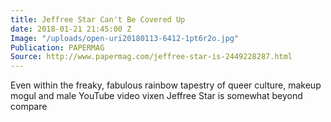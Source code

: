 ```yaml
---
title: Jeffree Star Can't Be Covered Up
date: 2018-01-21 21:45:00 Z
Image: "/uploads/open-uri20180113-6412-1pt6r2o.jpg"
Publication: PAPERMAG
Source: http://www.papermag.com/jeffree-star-is-2449228287.html
---
```


Even within the freaky, fabulous rainbow tapestry of queer culture, makeup mogul and male YouTube video vixen Jeffree Star is somewhat beyond compare